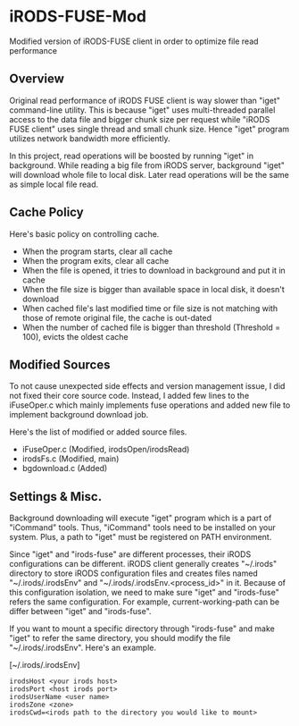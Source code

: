 iRODS-FUSE-Mod
==============

Modified version of iRODS-FUSE client in order to optimize file read performance

Overview
--------

Original read performance of iRODS FUSE client is way slower than "iget" command-line utility. This is because "iget" uses multi-threaded parallel access to the data file and bigger chunk size per request while "iRODS FUSE client" uses single thread and small chunk size. Hence "iget" program utilizes network bandwidth more efficiently.

In this project, read operations will be boosted by running "iget" in background. While reading a big file from iRODS server, background "iget" will download whole file to local disk. Later read operations will be the same as simple local file read.

Cache Policy
------------

Here's basic policy on controlling cache.
- When the program starts, clear all cache
- When the program exits, clear all cache
- When the file is opened, it tries to download in background and put it in cache
- When the file size is bigger than available space in local disk, it doesn't download
- When cached file's last modified time or file size is not matching with those of remote original file, the cache is out-dated
- When the number of cached file is bigger than threshold (Threshold = 100), evicts the oldest cache


Modified Sources
----------------

To not cause unexpected side effects and version management issue, I did not fixed their core source code. Instead, I added few lines to the iFuseOper.c which mainly implements fuse operations and added new file to implement background download job.

Here's the list of modified or added source files.
- iFuseOper.c (Modified, irodsOpen/irodsRead)
- irodsFs.c (Modified, main)
- bgdownload.c (Added)

Settings & Misc.
----------------

Background downloading will execute "iget" program which is a part of "iCommand" tools. Thus, "iCommand" tools need to be installed on your system. Plus, a path to "iget" must be registered on PATH environment.

Since "iget" and "irods-fuse" are different processes, their iRODS configurations can be different. iRODS client generally creates "~/.irods" directory to store iRODS configuration files and creates files named "~/.irods/.irodsEnv" and "~/.irods/.irodsEnv.<process_id>" in it. Because of this configuration isolation, we need to make sure "iget" and "irods-fuse" refers the same configuration. For example, current-working-path can be differ between "iget" and "irods-fuse".

If you want to mount a specific directory through "irods-fuse" and make "iget" to refer the same directory, you should modify the file "~/.irods/.irodsEnv". Here's an example.

[~/.irods/.irodsEnv]
```
irodsHost <your irods host>
irodsPort <host irods port>
irodsUserName <user name>
irodsZone <zone>
irodsCwd=<irods path to the directory you would like to mount>
```







